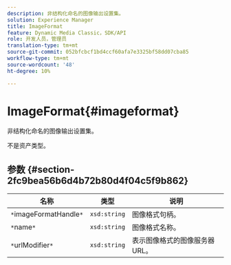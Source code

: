 ```yaml
---
description: 非结构化命名的图像输出设置集。
solution: Experience Manager
title: ImageFormat
feature: Dynamic Media Classic，SDK/API
role: 开发人员，管理员
translation-type: tm+mt
source-git-commit: 052bfcbcf1bd4ccf60afa7e3325bf58dd07cba85
workflow-type: tm+mt
source-wordcount: '48'
ht-degree: 10%

---
```



# ImageFormat{#imageformat}

非结构化命名的图像输出设置集。

不是资产类型。

## 参数 {#section-2fc9bea56b6d4b72b80d4f04c5f9b862}

| 名称 | 类型 | 说明 |
|---|---|---|
| `*`imageFormatHandle`*` | `xsd:string` | 图像格式句柄。 |
| `*`name`*` | `xsd:string` | 图像格式名称。 |
| `*`urlModifier`*` | `xsd:string` | 表示图像格式的图像服务器URL。 |

